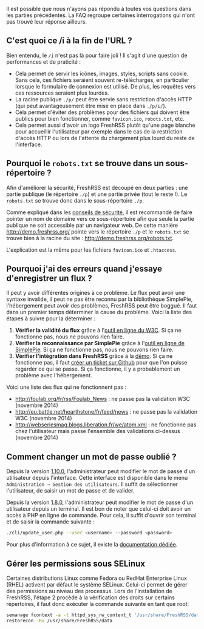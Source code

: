Il est possible que nous n'ayons pas répondu à toutes vos questions dans les parties précédentes. La FAQ regroupe certaines interrogations qui n'ont pas trouvé leur réponse ailleurs.

## C'est quoi ce /i à la fin de l'URL ?

Bien entendu, le ```/i``` n'est pas là pour faire joli ! Il s'agit d'une question de performances et de praticité :

* Cela permet de servir les icônes, images, styles, scripts sans cookie. Sans cela, ces fichiers seraient souvent re-téléchargés, en particulier lorsque le formulaire de connexion est utilisé. De plus, les requêtes vers ces ressources seraient plus lourdes.
* La racine publique ```./p/``` peut être servie sans restriction d'accès HTTP (qui peut avantageusement être mise en place dans ```./p/i/```).
* Cela permet d'éviter des problèmes pour des fichiers qui doivent être publics pour bien fonctionner, comme ```favicon.ico```, ```robots.txt```, etc.
* Cela permet aussi d'avoir un logo FreshRSS plutôt qu'une page blanche pour accueillir l'utilisateur par exemple dans le cas de la restriction d'accès HTTP ou lors de l'attente du chargement plus lourd du reste de l'interface.

## Pourquoi le ```robots.txt``` se trouve dans un sous-répertoire ?

Afin d'améliorer la sécurité, FreshRSS est découpé en deux parties : une partie publique (le répertoire ```./p```) et une partie privée (tout le reste !). Le ```robots.txt``` se trouve donc dans le sous-répertoire ```./p```.

Comme expliqué dans les [conseils de sécurité](01_Installation.md#conseils-de-securite), il est recommandé de faire pointer un nom de domaine vers ce sous-répertoire afin que seule la partie publique ne soit accessible par un navigateur web. De cette manière http://demo.freshrss.org/ pointe vers le répertoire ```./p``` et le ```robots.txt``` se trouve bien à la racine du site : http://demo.freshrss.org/robots.txt.

L'explication est la même pour les fichiers ```favicon.ico``` et ```.htaccess```.

## Pourquoi j'ai des erreurs quand j'essaye d'enregistrer un flux ?

Il peut y avoir différentes origines à ce problème.
Le flux peut avoir une syntaxe invalide, il peut ne pas être reconnu par la bibliothèque SimplePie, l'hébergement peut avoir des problèmes, FreshRSS peut être boggué.
Il faut dans un premier temps déterminer la cause du problème.
Voici la liste des étapes à suivre pour la déterminer :

1. __Vérifier la validité du flux__ grâce à l'[outil en ligne du W3C](http://validator.w3.org/feed/ "Validateur en ligne de flux RSS et Atom"). Si ça ne fonctionne pas, nous ne pouvons rien faire.
1. __Vérifier la reconnaissance par SimplePie__ grâce à l'[outil en ligne de SimplePie](http://simplepie.org/demo/ "Démo officielle de SimplePie"). Si ça ne fonctionne pas, nous ne pouvons rien faire.
1. __Vérifier l'intégration dans FreshRSS__ grâce à la [démo](http://demo.freshrss.org "Démo officielle de FreshRSS"). Si ça ne fonctionne pas, il faut [créer un ticket sur Github](https://github.com/FreshRSS/FreshRSS/issues/new "Créer un ticket pour FreshRSS") pour que l'on puisse regarder ce qui se passe. Si ça fonctionne, il y a probablement un problème avec l'hébergement.

Voici une liste des flux qui ne fonctionnent pas :

* http://foulab.org/fr/rss/Foulab_News : ne passe pas la validation W3C (novembre 2014)
* http://eu.battle.net/hearthstone/fr/feed/news : ne passe pas la validation W3C (novembre 2014)
* http://webseriesmag.blogs.liberation.fr/we/atom.xml : ne fonctionne pas chez l'utilisateur mais passe l'ensemble des validations ci-dessus (novembre 2014)

## Comment changer un mot de passe oublié ?

Depuis la version [1.10.0](https://github.com/FreshRSS/FreshRSS/releases/tag/1.10.0), l'administrateur peut modifier le mot de passe d'un utilisateur depuis l'interface. Cette interface est disponible dans le menu ```Administration → Gestion des utilisateurs```.
Il suffit de sélectionner l'utilisateur, de saisir un mot de passe et de valider.

Depuis la version [1.8.0](https://github.com/FreshRSS/FreshRSS/releases/tag/1.8.0), l'administrateur peut modifier le mot de passe d'un utilisateur depuis un terminal. Il est bon de noter que celui-ci doit avoir un accès à PHP en ligne de commande. Pour cela, il suffit d'ouvrir son terminal et de saisir la commande suivante :
```sh
./cli/update_user.php --user <username> --password <password>
```
Pour plus d'information à ce sujet, il existe la [documentation dédiée](../../cli/README.md).

## Gérer les permissions sous SELinux

Certaines distributions Linux comme Fedora ou RedHat Enterprise Linux (RHEL) activent par défaut le système SELinux. Celui-ci permet de gérer des permissions au niveau des processus. Lors de l'installation de FreshRSS, l'étape 2 procède à la vérification des droits sur certains répertoires, il faut donc exécuter la commande suivante en tant que root:
```sh
semanage fcontext -a -t httpd_sys_rw_content_t '/usr/share/FreshRSS/data(/.*)?'
restorecon -Rv /usr/share/FreshRSS/data
```
